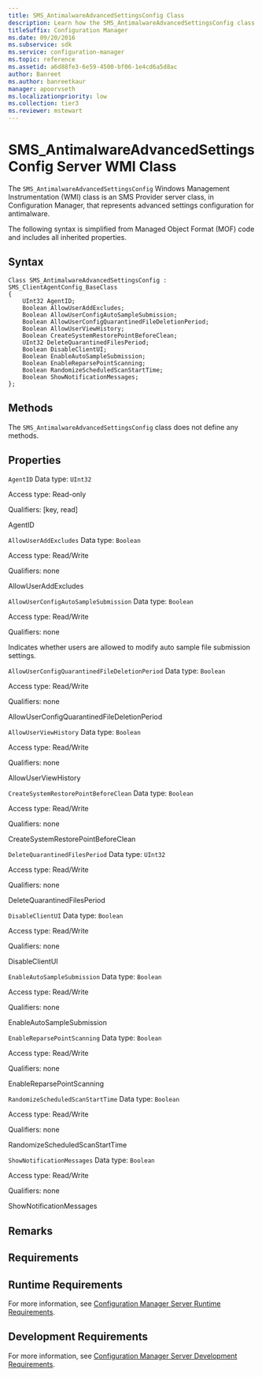 ```yaml
---
title: SMS_AntimalwareAdvancedSettingsConfig Class
description: Learn how the SMS_AntimalwareAdvancedSettingsConfig class is an SMS Provider server class that represents advanced settings configuration for antimalware.
titleSuffix: Configuration Manager
ms.date: 09/20/2016
ms.subservice: sdk
ms.service: configuration-manager
ms.topic: reference
ms.assetid: a6d88fe3-6e59-4500-bf06-1e4cd6a5d8ac
author: Banreet
ms.author: banreetkaur
manager: apoorvseth
ms.localizationpriority: low
ms.collection: tier3
ms.reviewer: mstewart
---
```

# SMS_AntimalwareAdvancedSettingsConfig Server WMI Class
The `SMS_AntimalwareAdvancedSettingsConfig` Windows Management Instrumentation (WMI) class is an SMS Provider server class, in Configuration Manager, that represents advanced settings configuration for antimalware.

 The following syntax is simplified from Managed Object Format (MOF) code and includes all inherited properties.

## Syntax

```
Class SMS_AntimalwareAdvancedSettingsConfig : SMS_ClientAgentConfig_BaseClass
{
    UInt32 AgentID;
    Boolean AllowUserAddExcludes;
    Boolean AllowUserConfigAutoSampleSubmission;
    Boolean AllowUserConfigQuarantinedFileDeletionPeriod;
    Boolean AllowUserViewHistory;
    Boolean CreateSystemRestorePointBeforeClean;
    UInt32 DeleteQuarantinedFilesPeriod;
    Boolean DisableClientUI;
    Boolean EnableAutoSampleSubmission;
    Boolean EnableReparsePointScanning;
    Boolean RandomizeScheduledScanStartTime;
    Boolean ShowNotificationMessages;
};
```

## Methods
 The `SMS_AntimalwareAdvancedSettingsConfig` class does not define any methods.

## Properties
 `AgentID`
 Data type: `UInt32`

 Access type: Read-only

 Qualifiers: [key, read]

 AgentID

 `AllowUserAddExcludes`
 Data type: `Boolean`

 Access type: Read/Write

 Qualifiers: none

 AllowUserAddExcludes

 `AllowUserConfigAutoSampleSubmission`
 Data type: `Boolean`

 Access type: Read/Write

 Qualifiers: none

 Indicates whether users are allowed to modify auto sample file submission settings.

 `AllowUserConfigQuarantinedFileDeletionPeriod`
 Data type: `Boolean`

 Access type: Read/Write

 Qualifiers: none

 AllowUserConfigQuarantinedFileDeletionPeriod

 `AllowUserViewHistory`
 Data type: `Boolean`

 Access type: Read/Write

 Qualifiers: none

 AllowUserViewHistory

 `CreateSystemRestorePointBeforeClean`
 Data type: `Boolean`

 Access type: Read/Write

 Qualifiers: none

 CreateSystemRestorePointBeforeClean

 `DeleteQuarantinedFilesPeriod`
 Data type: `UInt32`

 Access type: Read/Write

 Qualifiers: none

 DeleteQuarantinedFilesPeriod

 `DisableClientUI`
 Data type: `Boolean`

 Access type: Read/Write

 Qualifiers: none

 DisableClientUI

 `EnableAutoSampleSubmission`
 Data type: `Boolean`

 Access type: Read/Write

 Qualifiers: none

 EnableAutoSampleSubmission

 `EnableReparsePointScanning`
 Data type: `Boolean`

 Access type: Read/Write

 Qualifiers: none

 EnableReparsePointScanning

 `RandomizeScheduledScanStartTime`
 Data type: `Boolean`

 Access type: Read/Write

 Qualifiers: none

 RandomizeScheduledScanStartTime

 `ShowNotificationMessages`
 Data type: `Boolean`

 Access type: Read/Write

 Qualifiers: none

 ShowNotificationMessages

## Remarks

## Requirements

## Runtime Requirements
 For more information, see [Configuration Manager Server Runtime Requirements](../../../../../develop/core/reqs/server-runtime-requirements.md).

## Development Requirements
 For more information, see [Configuration Manager Server Development Requirements](../../../../../develop/core/reqs/server-development-requirements.md).
